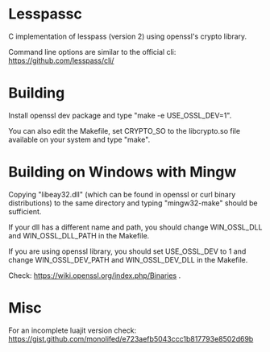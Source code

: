 # Lesspassc
C implementation of lesspass (version 2) using openssl's crypto library.

Command line options are similar to the official cli:
https://github.com/lesspass/cli/

# Building
Install openssl dev package and type "make -e USE_OSSL_DEV=1".

You can also edit the Makefile, set CRYPTO_SO to the libcrypto.so file available on your system and type "make".

# Building on Windows with Mingw
Copying "libeay32.dll" (which can be found in openssl or curl binary distributions)
to the same directory and typing "mingw32-make" should be sufficient.

If your dll has a different name and path,
you should change WIN_OSSL_DLL and WIN_OSSL_DLL_PATH in the Makefile.

If you are using openssl library, you should set USE_OSSL_DEV to 1 and 
change WIN_OSSL_DEV_PATH and WIN_OSSL_DEV_DLL in the Makefile.

Check: https://wiki.openssl.org/index.php/Binaries
.

# Misc
For an incomplete luajit version check:
https://gist.github.com/monolifed/e723aefb5043ccc1b817793e8502d69b
